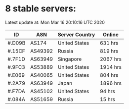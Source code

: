 # 8 stable servers:

Latest update at: Mon Mar 16 20:10:16 UTC 2020

| ID | ASN | Server Country | Online |
| -- | --- | -------------- | ------ |
| #.D09B | AS174 | United States | 631 hrs |
| #.15CF | AS49392 | Russia | 819 hrs |
| #.7F1D | AS63949 | Singapore | 2067 hrs |
| #.9FC3 | AS53889 | United States | 1914 hrs |
| #.E069 | AS40065 | United States | 804 hrs |
| #.2A79 | AS63949 | Japan | 1896 hrs |
| #.F7DA | AS45102 | United States | 94 hrs |
| #.084A | AS51659 | Russia | 15 hrs |


